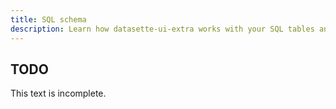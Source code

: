 ```yaml
---
title: SQL schema
description: Learn how datasette-ui-extra works with your SQL tables and views.
---
```


## TODO

This text is incomplete.
